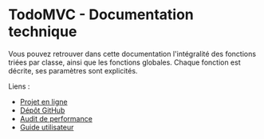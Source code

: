 # TodoMVC - Documentation technique

Vous pouvez retrouver dans cette documentation l'intégralité des fonctions triées par classe, ainsi que les fonctions globales. Chaque fonction est décrite, ses paramètres sont explicités.

Liens :
* [Projet en ligne](https://lpaste.alwaysdata.net/todo)
* [Dépôt GitHub](https://github.com/l-paste/p8-todos)
* [Audit de performance](https://github.com/l-paste/p8-todos/blob/master/pdf/Audit.pdf)
* [Guide utilisateur](https://github.com/l-paste/p8-todos/blob/master/pdf/GuideUtilisateur.pdf)